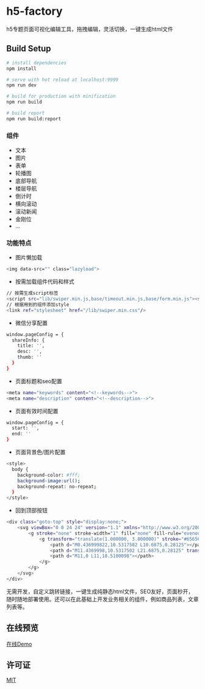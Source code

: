 
# h5-factory
h5专题页面可视化编辑工具，拖拽编辑，灵活切换，一键生成html文件

## Build Setup
``` bash
# install dependencies
npm install

# serve with hot reload at localhost:9999
npm run dev

# build for production with minification
npm run build

# build report
npm run build:report
```

### 组件
* 文本
* 图片
* 表单
* 轮播图
* 底部导航
* 楼层导航
* 倒计时
* 横向滚动
* 滚动新闻
* 金刚位
* ...

### 功能特点
* 图片懒加载
``` bash
<img data-src="" class="lazyload">
```
* 按需加载组件代码和样式
``` bash
// 按需生成script标签
<script src="lib/swiper.min.js,base/timeout.min.js,base/form.min.js"><script>
// 根据用到的组件添加style
<link ref="stylesheet" href="/lib/swiper.min.css"/>
```
* 微信分享配置
``` bash
window.pageConfig = {
  shareInfo: {
    title: '',
    desc: '',
    thumb: ''
  }
}
```
* 页面标题和seo配置
``` bash
<meta name="keywords" content="<!--keywords-->">
<meta name="description" content="<!--description-->">
```
* 页面有效时间配置
``` bash
window.pageConfig = {
  start: '',
  end: ''
}
```
* 页面背景色/图片配置
```bash
<style>
  body {
    background-color: #fff;
    background-image:url();
    background-repeat: no-repeat;
  }
</style>
```
* 回到顶部按钮
```bash
<div class="goto-top" style="display:none;">
    <svg viewBox="0 0 24 24" version="1.1" xmlns="http://www.w3.org/2000/svg">
        <g stroke="none" stroke-width="1" fill="none" fill-rule="evenodd" stroke-linecap="round" stroke-linejoin="round">
            <g transform="translate(1.000000, 3.000000)" stroke="#656565" stroke-width="1.2">
                <path d="M0.436999822,10.5317502 L10.6875,0.28125"></path>
                <path d="M11.4369998,10.5317502 L21.6875,0.28125" transform="translate(16.500000, 5.500000) scale(1, -1) translate(-16.500000, -5.500000) "></path>
                <path d="M11,0 L11,18.5100098"></path>
            </g>
        </g>
    </svg>
</div>
```

无需开发，自定义跳转链接，一键生成纯静态html文件，SEO友好，页面秒开，随时随地部署使用。还可以在此基础上开发业务相关的组件，例如商品列表，文章列表等。

## 在线预览
[在线Demo](https://yangyuji.github.io/h5-factory/)

## 许可证
[MIT](https://github.com/yangyuji/h5-factory/blob/master/LICENSE)
